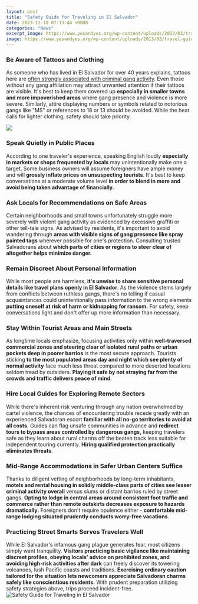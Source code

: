 ```yaml
---
layout: post
title: "Safety Guide for Traveling in El Salvador"
date: 2023-11-18 07:13:44 +0000
categories: "News"
excerpt_image: https://www.yesandyes.org/wp-content/uploads/2013/03/travel-guide-el-salvador.png
image: https://www.yesandyes.org/wp-content/uploads/2013/03/travel-guide-el-salvador.png
---
```


### Be Aware of Tattoos and Clothing 
As someone who has lived in El Salvador for over 40 years explains, tattoos here are [often strongly associated with criminal gang activity](https://ustoday.github.io/2024-01-03-d-xe9couvrir-la-beaut-xe9-de-la-slov-xe9nie-xe0-travers-ses-paysages-diversifi-xe9s/). Even those without any gang affiliation may attract unwanted attention if their tattoos are visible. It's best to keep them covered up **especially in smaller towns and more impoverished areas** where gang presence and violence is more severe. Similarly, attire displaying numbers or symbols related to notorious gangs like "MS" or references to 18 or 13 should be avoided. While the heat calls for lighter clothing, safety should take priority.

![](https://i.ytimg.com/vi/94LIPhMiy7Q/maxresdefault.jpg)
### Speak Quietly in Public Places
According to one traveler's experience, speaking English loudly **especially in markets or shops frequented by locals** may unintentionally make one a target. Some business owners will assume foreigners have ample money and will **grossly inflate prices on unsuspecting tourists**. It's best to keep conversations at a moderate volume level **in order to blend in more and avoid being taken advantage of financially.**
### Ask Locals for Recommendations on Safe Areas  
Certain neighborhoods and small towns unfortunately struggle more severely with violent gang activity as evidenced by excessive graffiti or other tell-tale signs. As advised by residents, it's important to avoid wandering through **areas with visible signs of gang presence like spray painted tags** wherever possible for one's protection. Consulting trusted Salvadorans about **which parts of cities or regions to steer clear of altogether helps minimize danger.**
### Remain Discreet About Personal Information
While most people are harmless, **it's unwise to share sensitive personal details like travel plans openly in El Salvador**. As the violence stems largely from conflicts between ruthless gangs, there's no telling if casual acquaintances could unintentionally pass information to the wrong elements **putting oneself at risk of harm or kidnapping for ransom.** For safety, keep conversations light and don't offer up more information than necessary.
### Stay Within Tourist Areas and Main Streets 
As longtime locals emphasize, focusing activities only within **well-traversed commercial zones and steering clear of isolated rural paths or urban pockets deep in poorer barrios** is the most secure approach. Tourists sticking **to the most populated areas day and night which see plenty of normal activity** face much less threat compared to more deserted locations seldom tread by outsiders. **Playing it safe by not straying far from the crowds and traffic delivers peace of mind**.
### Hire Local Guides for Exploring Remote Sectors
While there's inherent risk venturing through any nation overwhelmed by cartel violence, the chances of encountering trouble recede greatly with an experienced Salvadoran escort **familiar with all no-go territories to avoid at all costs.** Guides can flag unsafe communities in advance and **redirect tours to bypass areas controlled by dangerous gangs,** keeping travelers safe as they learn about rural charms off the beaten track less suitable for independent touring currently. **Hiring qualified protection practically eliminates threats**.      
### Mid-Range Accommodations in Safer Urban Centers Suffice
Thanks to diligent vetting of neighborhoods by long-term inhabitants, **motels and rental housing in solidly middle-class parts of cities see lesser criminal activity overall** versus slums or distant barrios ruled by street gangs. **Opting to lodge in central areas around consistent foot traffic and commerce rather than remote outskirts decreases exposure to hazards dramatically.** Foreigners don't require opulence either - **comfortable mid-range lodging situated prudently conducts worry-free vacations**.
### Practicing Street Smarts Serves Travelers Well
While El Salvador's infamous gang plague generates fear, most citizens simply want tranquility. **Visitors practicing basic vigilance like maintaining discreet profiles, obeying locals' advice on prohibited zones, and avoiding high-risk activities after dark** can freely discover its towering volcanoes, lush Pacific coasts and traditions. **Exercising ordinary caution tailored for the situation lets newcomers appreciate Salvadoran charms safely like conscientious residents.** With prudent preparation utilizing safety strategies above, trips proceed incident-free.
![Safety Guide for Traveling in El Salvador](https://www.yesandyes.org/wp-content/uploads/2013/03/travel-guide-el-salvador.png)